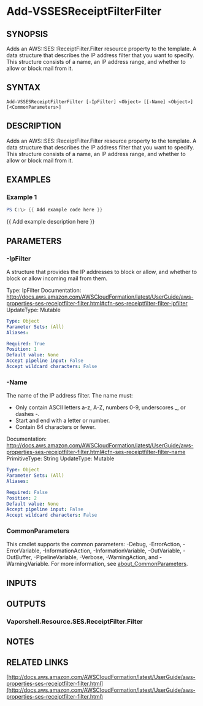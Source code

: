 # Add-VSSESReceiptFilterFilter

## SYNOPSIS
Adds an AWS::SES::ReceiptFilter.Filter resource property to the template.
A data structure that describes the IP address filter that you want to specify.
This structure consists of a name, an IP address range, and whether to allow or block mail from it.

## SYNTAX

```
Add-VSSESReceiptFilterFilter [-IpFilter] <Object> [[-Name] <Object>] [<CommonParameters>]
```

## DESCRIPTION
Adds an AWS::SES::ReceiptFilter.Filter resource property to the template.
A data structure that describes the IP address filter that you want to specify.
This structure consists of a name, an IP address range, and whether to allow or block mail from it.

## EXAMPLES

### Example 1
```powershell
PS C:\> {{ Add example code here }}
```

{{ Add example description here }}

## PARAMETERS

### -IpFilter
A structure that provides the IP addresses to block or allow, and whether to block or allow incoming mail from them.

Type: IpFilter
Documentation: http://docs.aws.amazon.com/AWSCloudFormation/latest/UserGuide/aws-properties-ses-receiptfilter-filter.html#cfn-ses-receiptfilter-filter-ipfilter
UpdateType: Mutable

```yaml
Type: Object
Parameter Sets: (All)
Aliases:

Required: True
Position: 1
Default value: None
Accept pipeline input: False
Accept wildcard characters: False
```

### -Name
The name of the IP address filter.
The name must:
+ Only contain ASCII letters a-z, A-Z, numbers 0-9, underscores _, or dashes -.
+ Start and end with a letter or number.
+ Contain 64 characters or fewer.

Documentation: http://docs.aws.amazon.com/AWSCloudFormation/latest/UserGuide/aws-properties-ses-receiptfilter-filter.html#cfn-ses-receiptfilter-filter-name
PrimitiveType: String
UpdateType: Mutable

```yaml
Type: Object
Parameter Sets: (All)
Aliases:

Required: False
Position: 2
Default value: None
Accept pipeline input: False
Accept wildcard characters: False
```

### CommonParameters
This cmdlet supports the common parameters: -Debug, -ErrorAction, -ErrorVariable, -InformationAction, -InformationVariable, -OutVariable, -OutBuffer, -PipelineVariable, -Verbose, -WarningAction, and -WarningVariable. For more information, see [about_CommonParameters](http://go.microsoft.com/fwlink/?LinkID=113216).

## INPUTS

## OUTPUTS

### Vaporshell.Resource.SES.ReceiptFilter.Filter
## NOTES

## RELATED LINKS

[http://docs.aws.amazon.com/AWSCloudFormation/latest/UserGuide/aws-properties-ses-receiptfilter-filter.html](http://docs.aws.amazon.com/AWSCloudFormation/latest/UserGuide/aws-properties-ses-receiptfilter-filter.html)

